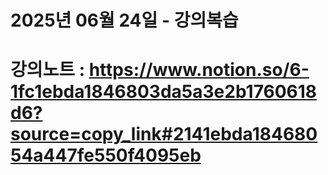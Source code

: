 # 2025년 06월 24일 - 강의복습

# 강의노트 : https://www.notion.so/6-1fc1ebda1846803da5a3e2b1760618d6?source=copy_link#2141ebda18468054a447fe550f4095eb
